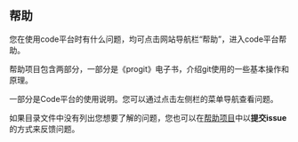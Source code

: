 ## 帮助


您在使用code平台时有什么问题，均可点击网站导航栏“帮助”，进入code平台帮助。

帮助项目包含两部分，一部分是《progit》电子书，介绍git使用的一些基本操作和原理。

一部分是Code平台的使用说明。您可以通过点击左侧栏的菜单导航查看问题。

如果目录文件中没有列出您想要了解的问题，您也可以在[帮助项目](CSDN_Code/code_support)中以**提交issue**的方式来反馈问题。